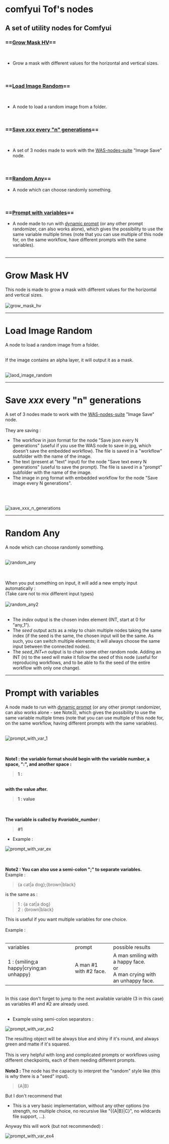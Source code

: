 # comfyui Tof's nodes
## A set of utility nodes for Comfyui

### ==[Grow Mask HV](#grow_mask)==

<br>

- Grow a mask with different values for the horizontal and vertical sizes.

<br>

### ==[Load Image Random](#Load_Image_Random)==

<br>

- A node to load a random image from a folder.

<br>

### ==[Save <i>xxx</i> every "n" generations](#Save_every_n_generations)==

<br>

- A set of 3 nodes made to work with the <a href="https://github.com/WASasquatch/was-node-suite-comfyui" target="_blank">WAS-nodes-suite</a> "Image Save" node.

<br>

### ==[Random Any](#Random_Any)==

- A node which can choose randomly something.

<br>

### ==[Prompt with variables](#Prompt_with_variables)==

- A node made to run with <a href="https://github.com/adieyal/comfyui-dynamicprompts">dynamic prompt</a> (or any other prompt randomizer, can also works alone), which gives the possibility to use the same variable multiple times (note that you can use multiple of this node for, on the same workflow, have different prompts with the same variables).
<br>&nbsp;<br>

<hr>
<h1 id="grow_mask"><b>Grow Mask HV</b></h1>


This node is made to grow a mask with different values for the horizontal and vertical sizes.
<br>&nbsp;<br>
![grow_mask_hv](https://github.com/user-attachments/assets/4d8e36f7-cd81-4fda-84c3-649b988187a5)

<hr>
<h1 id="Load_Image_Random"><b>Load Image Random</b></h1>
A node to load a random image from a folder.
<br>&nbsp;<br>

If the image contains an alpha layer, it will output it as a mask.
<br>&nbsp;<br>

![laod_image_random](https://github.com/user-attachments/assets/e69002b4-45ea-4427-9ee1-e9734a77e2ed)


<hr>
<h1 id="Save_every_n_generations"><b>Save <i>xxx</i> every "n" generations</b></h1>
A set of 3 nodes made to work with the <a href="https://github.com/WASasquatch/was-node-suite-comfyui" target="_blank">WAS-nodes-suite</a> "Image Save" node.
<br>&nbsp;<br>
They are saving :
<ul>
  <li>The workflow in json format for the node "Save json every N generations" (useful if you use the WAS node to save in jpg, which doesn't save the embedded workflow). The file is saved in a "workflow" subfolder with the name of the image.</li>
  <li>The text (present at "text" input) for the node "Save text every N generations" (useful to save the prompt). The file is saved in a "prompt" subfolder with the name of the image.</li>
  <li>The image in png format with embedded workflow for the node "Save image every N generations".</li>
</ul>
<br>&nbsp;<br>

![save_xxx_n_generations](https://github.com/user-attachments/assets/03ba9b36-d04a-43b0-9f53-5bc8efcc9932)

<hr>
<h1 id="Random_Any"><b>Random Any</b></h1>
A node which can choose randomly something.
<br>&nbsp;<br>

![random_any](https://github.com/user-attachments/assets/8e916620-f792-4ba4-8b06-c939277bfac2)

<br>&nbsp;<br>
When you put something on input, it will add a new empty input automatically :
<br>(Take care not to mix different input types)
<br>&nbsp;<br>
![random_any2](https://github.com/user-attachments/assets/1dfaced8-b0b0-4810-9122-519d69a40566)
<br>&nbsp;<br>
<ul>
  <li>The <i>index</i> output is the chosen index element (INT, start at 0 for "any_1").</li>
  <li>The <i>seed</i> output acts as a relay to chain multiple nodes taking the same index (if the seed is the same, the chosen input will be the same. As such, you can switch multiple elements; it will always choose the same input between the connected nodes).</li>
  <li>The <i>seed_INT+n</i> output is to chain some other random node. Adding an INT (n) to the seed will make it follow the seed of this node (useful for reproducing workflows, and to be able to fix the seed of the entire workflow with only one change).</li>
</ul>

<hr>
<h1 id="Prompt_with_variables"><b>Prompt with variables</b></h1>
A node made to run with <a href="https://github.com/adieyal/comfyui-dynamicprompts">dynamic prompt</a> (or any other prompt randomizer, can also works alone - see Note3), which gives the possibility to use the same variable multiple times (note that you can use multiple of this node for, on the same workflow, having different prompts with the same variables).
<br>&nbsp;<br>

![prompt_with_var_1](https://github.com/user-attachments/assets/79dc1d88-05f9-4aa5-a685-450a755861ff)

<br>&nbsp;<br>
<b>Note1 : the variable format should begin with the variable number, a space, ":", and another space : 

>1 :

<br>with the value after.

>1 : value

<br>&nbsp;<br>The variable is called by #<i>variable_number</i> : 

>#1

</b>
<ul><li>Example :</li></ul>

![prompt_with_var_ex](https://github.com/user-attachments/assets/9fcbe9e5-49b2-499a-bf2f-e3e89734a1a9)


<br>&nbsp;<br><b>Note2 : You can also use a semi-colon ";" to separate variables.</b>
<br>Example : 

> {a cat|a dog};{brown|black}

is the same as :

> 1 : {a cat|a dog}<br>
> 2 : {brown|black}<br>

This is useful if you want multiple variables for one choice.
<br>&nbsp;<br>Example : <br>&nbsp;<br>
<table><tr><td>variables</td><td>prompt</td><td>possible results</td></td></td></tr>
<tr><td>1 : {smiling;a happy|crying;an unhappy}</td><td>A man #1 with #2 face.</td><td>A man smiling with a happy face.<br>or<br>A man crying with an unhappy face.</td></tr>
</table>
<br>In this case don't forget to jump to the next available variable (3 in this case) as variables #1 and #2 are already used.
<br>&nbsp;<br>
<ul><li>Example using semi-colon separators :</li></ul>

![prompt_with_var_ex2](https://github.com/user-attachments/assets/1babbafa-0325-417a-9809-055104638e98)


The resulting object will be always blue and shiny if it's round, and always green and matte if it's squared.
<br>&nbsp;<br>
This is very helpful with long and complicated prompts or workflows using different checkpoints, each of them needing different prompts.
<br>&nbsp;<br>
<b>Note3 : </b>
The node has the capacity to interpret the "random" style like (this is why there is a "seed" input).

>{A|B}

But I don't recommend that

- This is a very basic implementation, without any other options (no strength, no multiple choice, no recursive like "{{A|B}|C}", no wildcards file support, ...).

Anyway this will work (but not recommended) :

![prompt_with_var_ex4](https://github.com/user-attachments/assets/103f1ced-85b1-4c05-ab6d-91a4471ec6b7)

